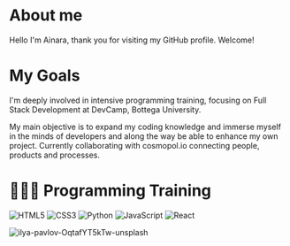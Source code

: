 <!--
**ainabivi77/ainabivi77** is a ✨ _special_ ✨ repository because its `README.md` (this file) appears on your GitHub profile. -->

# About me

Hello  I'm Ainara, thank you for visiting my GitHub profile. Welcome! 

# My Goals

I'm deeply involved in intensive programming training, focusing on Full Stack Development at DevCamp, Bottega University.

My main objective is to expand my coding knowledge and immerse myself in the minds of developers and along the way be able to enhance my own project.
Currently collaborating with cosmopol.io connecting people, products and processes.


# 👩🏻‍💻 Programming Training

![HTML5](https://img.shields.io/badge/html5-%23E34F26.svg?style=for-the-badge&logo=html5&logoColor=white)
![CSS3](https://img.shields.io/badge/css3-%231572B6.svg?style=for-the-badge&logo=css3&logoColor=white)
![Python](https://img.shields.io/badge/python-3670A0?style=for-the-badge&logo=python&logoColor=ffdd54)
![JavaScript](https://img.shields.io/badge/javascript-%23323330.svg?style=for-the-badge&logo=javascript&logoColor=%23F7DF1E)
![React](https://img.shields.io/badge/react-%2320232a.svg?style=for-the-badge&logo=react&logoColor=%2361DAFB)

![ilya-pavlov-OqtafYT5kTw-unsplash](https://github.com/ainabivi77/ainabivi77/assets/152525176/7b4e9452-95e2-4ff1-b6f6-c96b77eda318)
